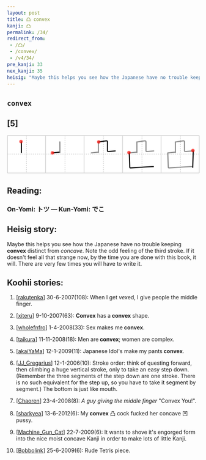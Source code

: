 ```yaml
---
layout: post
title: 凸 convex
kanji: 凸
permalink: /34/
redirect_from:
 - /凸/
 - /convex/
 - /v4/34/
pre_kanji: 33
nex_kanji: 35
heisig: "Maybe this helps you see how the Japanese have no trouble keeping <b>convex</b> distinct from <i>concave</i>. Note the odd feeling of the third stroke. If it doesn't feel all that strange now, by the time you are done with this book, it will. There are very few times you will have to write it."
---
```


## `convex`

## [5]

<div class="stroke"><img src="../images/E587B8.png" /></div>

## Reading:

### On-Yomi: トツ &mdash; Kun-Yomi: でこ

## Heisig story:

Maybe this helps you see how the Japanese have no trouble keeping <b>convex</b> distinct from <i>concave</i>. Note the odd feeling of the third stroke. If it doesn't feel all that strange now, by the time you are done with this book, it will. There are very few times you will have to write it.

## Koohii stories:

1) [<a href="http://kanji.koohii.com/profile/rakutenka">rakutenka</a>] 30-6-2007(108): When I get <em>vex</em>ed, I give people the middle finger.

2) [<a href="http://kanji.koohii.com/profile/xiteru">xiteru</a>] 9-10-2007(63): <strong>Convex</strong> has a<strong> convex</strong> shape.

3) [<a href="http://kanji.koohii.com/profile/wholefnfro">wholefnfro</a>] 1-4-2008(33): Sex makes me<strong> convex</strong>.

4) [<a href="http://kanji.koohii.com/profile/taikura">taikura</a>] 11-11-2008(18): Men are<strong> convex</strong>; women are complex.

5) [<a href="http://kanji.koohii.com/profile/akaiYaMa">akaiYaMa</a>] 12-1-2009(11): Japanese Idol&#039;s make my pants<strong> convex</strong>.

6) [<a href="http://kanji.koohii.com/profile/JJ_Gregarius">JJ_Gregarius</a>] 12-1-2006(10): Stroke order: think of questing forward, then climbing a huge vertical stroke, only to take an easy step down. (Remember the three segments of the step down are one stroke. There is no such equivalent for the step up, so you have to take it segment by segment.) The bottom is just like mouth.

7) [<a href="http://kanji.koohii.com/profile/Chaoren">Chaoren</a>] 23-4-2008(8): <em>A guy giving the middle finger</em> &quot;Convex You!&quot;.

8) [<a href="http://kanji.koohii.com/profile/sharkyea">sharkyea</a>] 13-6-2012(6): My<strong> convex</strong> 凸 cock fucked her concave 凹 pussy.

9) [<a href="http://kanji.koohii.com/profile/Machine_Gun_Cat">Machine_Gun_Cat</a>] 22-7-2009(6): It wants to shove it&#039;s engorged form into the nice moist concave Kanji in order to make lots of little Kanji.

10) [<a href="http://kanji.koohii.com/profile/Bobbolink">Bobbolink</a>] 25-6-2009(6): Rude Tetris piece.
